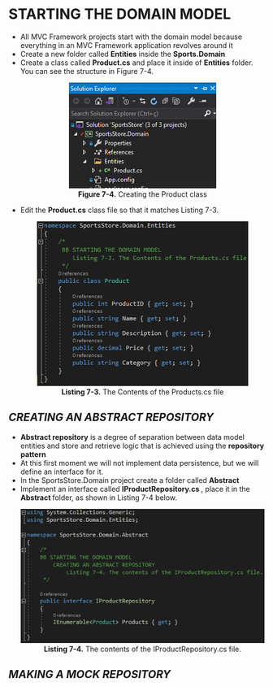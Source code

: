 <h1>STARTING THE DOMAIN MODEL</h1>
    <ul>
        <li>
            All MVC Framework projects start with the domain model because everything in an MVC Framework application revolves around it
        </li>
        <li>
            Create a new folder called <b>Entities</b> inside the <b>Sports.Domain</b>
        </li>
        <li>
            Create a class called <b>Product.cs</b> and place it inside of <b>Entities</b> folder. 
            You can see the structure in Figure 7-4.
            <p align="center">
                <img src="Pictures/Figure 7_4.png" /><br />
                <b>Figure 7-4.</b> Creating the Product class
            </p>
        </li>
        <li>
            Edit the <b>Product.cs</b> class file so that it matches Listing 7-3.
            <p align="center">
                <img src="Pictures/Listing 7-3.png" /><br />
                <b>Listing 7-3.</b> The Contents of the Products.cs file
            </p>
        </li>
    </ul>

<h2><i>CREATING AN ABSTRACT REPOSITORY</i></h2>
<ul>
    <li>
        <b>Abstract repository</b> is a degree of separation between data model entities and store and retrieve logic that is achieved using the <b>repository pattern</b>
    </li>
    <li>
        At this first moment we will not implement data persistence, but we will define an interface for it.        
    </li>
    <li>
        In the SportsStore.Domain project create a folder called <b>Abstract</b>
    </li>
    <li>
        Implement an interface called <b> IProductRepository.cs </b>, place it in the <b> Abstract </b> folder, as shown in Listing 7-4 below.
        <p align="center">
            <img src="Pictures/Listing 7-4.png" /><br />
            <b>Listing 7-4.</b> The contents of the IProductRepository.cs file. 
        </p>
    </li>
</ul>

<h2><i>MAKING A MOCK REPOSITORY</i></h2>